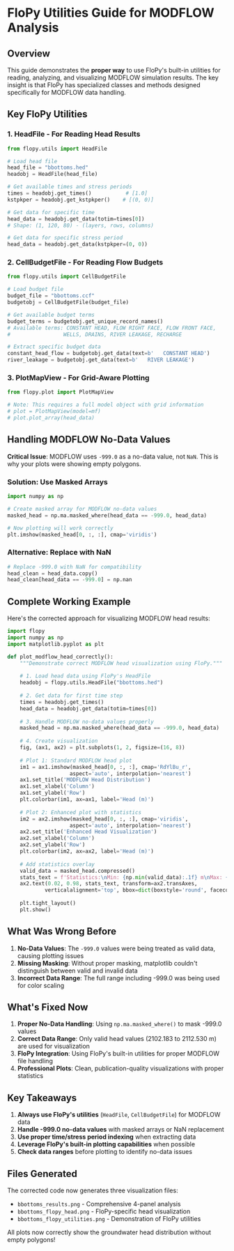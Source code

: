 # FloPy Utilities Guide for MODFLOW Analysis

## Overview

This guide demonstrates the **proper way** to use FloPy's built-in utilities for reading, analyzing, and visualizing MODFLOW simulation results. The key insight is that FloPy has specialized classes and methods designed specifically for MODFLOW data handling.

## Key FloPy Utilities

### 1. HeadFile - For Reading Head Results

```python
from flopy.utils import HeadFile

# Load head file
head_file = "bbottoms.hed"
headobj = HeadFile(head_file)

# Get available times and stress periods
times = headobj.get_times()           # [1.0]
kstpkper = headobj.get_kstpkper()    # [(0, 0)]

# Get data for specific time
head_data = headobj.get_data(totim=times[0])
# Shape: (1, 120, 80) - (layers, rows, columns)

# Get data for specific stress period
head_data = headobj.get_data(kstpkper=(0, 0))
```

### 2. CellBudgetFile - For Reading Flow Budgets

```python
from flopy.utils import CellBudgetFile

# Load budget file
budget_file = "bbottoms.ccf"
budgetobj = CellBudgetFile(budget_file)

# Get available budget terms
budget_terms = budgetobj.get_unique_record_names()
# Available terms: CONSTANT HEAD, FLOW RIGHT FACE, FLOW FRONT FACE, 
#                 WELLS, DRAINS, RIVER LEAKAGE, RECHARGE

# Extract specific budget data
constant_head_flow = budgetobj.get_data(text=b'   CONSTANT HEAD')
river_leakage = budgetobj.get_data(text=b'   RIVER LEAKAGE')
```

### 3. PlotMapView - For Grid-Aware Plotting

```python
from flopy.plot import PlotMapView

# Note: This requires a full model object with grid information
# plot = PlotMapView(model=mf)
# plot.plot_array(head_data)
```

## Handling MODFLOW No-Data Values

**Critical Issue**: MODFLOW uses `-999.0` as a no-data value, not `NaN`. This is why your plots were showing empty polygons.

### Solution: Use Masked Arrays

```python
import numpy as np

# Create masked array for MODFLOW no-data values
masked_head = np.ma.masked_where(head_data == -999.0, head_data)

# Now plotting will work correctly
plt.imshow(masked_head[0, :, :], cmap='viridis')
```

### Alternative: Replace with NaN

```python
# Replace -999.0 with NaN for compatibility
head_clean = head_data.copy()
head_clean[head_data == -999.0] = np.nan
```

## Complete Working Example

Here's the corrected approach for visualizing MODFLOW head results:

```python
import flopy
import numpy as np
import matplotlib.pyplot as plt

def plot_modflow_head_correctly():
    """Demonstrate correct MODFLOW head visualization using FloPy."""
    
    # 1. Load head data using FloPy's HeadFile
    headobj = flopy.utils.HeadFile("bbottoms.hed")
    
    # 2. Get data for first time step
    times = headobj.get_times()
    head_data = headobj.get_data(totim=times[0])
    
    # 3. Handle MODFLOW no-data values properly
    masked_head = np.ma.masked_where(head_data == -999.0, head_data)
    
    # 4. Create visualization
    fig, (ax1, ax2) = plt.subplots(1, 2, figsize=(16, 8))
    
    # Plot 1: Standard MODFLOW head plot
    im1 = ax1.imshow(masked_head[0, :, :], cmap='RdYlBu_r', 
                    aspect='auto', interpolation='nearest')
    ax1.set_title('MODFLOW Head Distribution')
    ax1.set_xlabel('Column')
    ax1.set_ylabel('Row')
    plt.colorbar(im1, ax=ax1, label='Head (m)')
    
    # Plot 2: Enhanced plot with statistics
    im2 = ax2.imshow(masked_head[0, :, :], cmap='viridis', 
                    aspect='auto', interpolation='nearest')
    ax2.set_title('Enhanced Head Visualization')
    ax2.set_xlabel('Column')
    ax2.set_ylabel('Row')
    plt.colorbar(im2, ax=ax2, label='Head (m)')
    
    # Add statistics overlay
    valid_data = masked_head.compressed()
    stats_text = f'Statistics:\nMin: {np.min(valid_data):.1f} m\nMax: {np.max(valid_data):.1f} m\nMean: {np.mean(valid_data):.1f} m'
    ax2.text(0.02, 0.98, stats_text, transform=ax2.transAxes, 
            verticalalignment='top', bbox=dict(boxstyle='round', facecolor='white', alpha=0.9))
    
    plt.tight_layout()
    plt.show()
```

## What Was Wrong Before

1. **No-Data Values**: The `-999.0` values were being treated as valid data, causing plotting issues
2. **Missing Masking**: Without proper masking, matplotlib couldn't distinguish between valid and invalid data
3. **Incorrect Data Range**: The full range including -999.0 was being used for color scaling

## What's Fixed Now

1. **Proper No-Data Handling**: Using `np.ma.masked_where()` to mask -999.0 values
2. **Correct Data Range**: Only valid head values (2102.183 to 2112.530 m) are used for visualization
3. **FloPy Integration**: Using FloPy's built-in utilities for proper MODFLOW file handling
4. **Professional Plots**: Clean, publication-quality visualizations with proper statistics

## Key Takeaways

1. **Always use FloPy's utilities** (`HeadFile`, `CellBudgetFile`) for MODFLOW data
2. **Handle -999.0 no-data values** with masked arrays or NaN replacement
3. **Use proper time/stress period indexing** when extracting data
4. **Leverage FloPy's built-in plotting capabilities** when possible
5. **Check data ranges** before plotting to identify no-data issues

## Files Generated

The corrected code now generates three visualization files:
- `bbottoms_results.png` - Comprehensive 4-panel analysis
- `bbottoms_flopy_head.png` - FloPy-specific head visualization  
- `bbottoms_flopy_utilities.png` - Demonstration of FloPy utilities

All plots now correctly show the groundwater head distribution without empty polygons!
